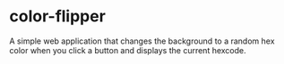 # color-flipper
A simple web application that changes the background to a random hex color when you click a button and displays the current hexcode.